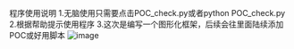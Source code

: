 程序使用说明 
1.无脑使用只需要点击POC_check.py或者python POC_check.py 
2.根据帮助提示使用程序
3.这次是编写一个图形化框架，后续会往里面陆续添加POC或好用脚本
![image](https://github.com/user-attachments/assets/e0746f1d-b369-4786-afc8-4fda804e6216)

